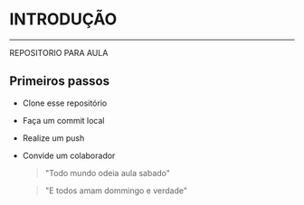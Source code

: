 # INTRODUÇÃO
---
REPOSITORIO PARA AULA
## Primeiros passos
- Clone esse repositório
- Faça um commit local
- Realize um push
- Convide um colaborador

  > "Todo mundo odeia aula sabado"

  > "E todos amam dommingo e verdade"
